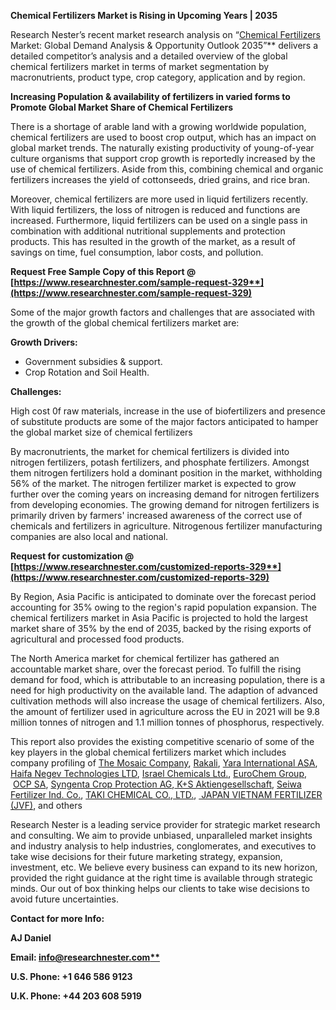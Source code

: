﻿**Chemical Fertilizers Market is Rising in Upcoming Years | 2035**

Research Nester’s recent market research analysis on “[Chemical Fertilizers](https://www.researchnester.com/reports/chemical-fertilizers-market/329) Market: Global Demand Analysis & Opportunity Outlook 2035”** delivers a detailed competitor’s analysis and a detailed overview of the global chemical fertilizers market in terms of market segmentation by macronutrients, product type, crop category, application and by region. 

**Increasing Population & availability of fertilizers in varied forms to Promote Global Market Share of Chemical Fertilizers** 

There is a shortage of arable land with a growing worldwide population, chemical fertilizers are used to boost crop output, which has an impact on global market trends. The naturally existing productivity of young-of-year culture organisms that support crop growth is reportedly increased by the use of chemical fertilizers. Aside from this, combining chemical and organic fertilizers increases the yield of cottonseeds, dried grains, and rice bran.

Moreover, chemical fertilizers are more used in liquid fertilizers recently. With liquid fertilizers, the loss of nitrogen is reduced and functions are increased. Furthermore, liquid fertilizers can be used on a single pass in combination with additional nutritional supplements and protection products. This has resulted in the growth of the market, as a result of savings on time, fuel consumption, labor costs, and pollution.

**Request Free Sample Copy of this Report @ [https://www.researchnester.com/sample-request-329**](https://www.researchnester.com/sample-request-329)**

Some of the major growth factors and challenges that are associated with the growth of the global chemical fertilizers market are:

**Growth Drivers:**

- Government subsidies & support.
- Crop Rotation and Soil Health.

**Challenges:**

High cost 0f raw materials, increase in the use of biofertilizers and presence of substitute products are some of the major factors anticipated to hamper the global market size of chemical fertilizers 

By macronutrients, the market for chemical fertilizers is divided into nitrogen fertilizers, potash fertilizers, and phosphate fertilizers. Amongst them nitrogen fertilizers hold a dominant position in the market, withholding 56% of the market. The nitrogen fertilizer market is expected to grow further over the coming years on increasing demand for nitrogen fertilizers from developing economies. The growing demand for nitrogen fertilizers is primarily driven by farmers' increased awareness of the correct use of chemicals and fertilizers in agriculture. Nitrogenous fertilizer manufacturing companies are also local and national.

**Request for customization @ [https://www.researchnester.com/customized-reports-329**](https://www.researchnester.com/customized-reports-329)**

By Region, Asia Pacific is anticipated to dominate over the forecast period accounting for 35% owing to the region's rapid population expansion. The chemical fertilizers market in Asia Pacific is projected to hold the largest market share of 35% by the end of 2035, backed by the rising exports of agricultural and processed food products.

The North America market for chemical fertilizer has gathered an accountable market share, over the forecast period. To fulfill the rising demand for food, which is attributable to an increasing population, there is a need for high productivity on the available land. The adaption of advanced cultivation methods will also increase the usage of chemical fertilizers. Also, the amount of fertilizer used in agriculture across the EU in 2021 will be 9.8 million tonnes of nitrogen and 1.1 million tonnes of phosphorus, respectively.

This report also provides the existing competitive scenario of some of the key players in the global chemical fertilizers market which includes company profiling of [The Mosaic Company](https://mosaicco.com/privacy-policy), [Rakali](https://www.uralkali.com/?utm_source=google.com&utm_medium=organic&utm_campaign=google.com&utm_referrer=google.com), [Yara International ASA](https://www.yara.com/), [Haifa Negev Technologies LTD](https://www.haifa-group.com/), [Israel Chemicals Ltd.](https://www.icl-group.com/privacy-policy/), [EuroChem Group](https://www.eurochemgroup.com/),  [OCP SA](https://www.ocpgroup.ma/terms-of-use), [Syngenta Crop Protection AG](https://www.syngenta.com/en/privacy-statement),[ K+S Aktiengesellschaft](https://www.kpluss.com/en-us/), [Seiwa Fertilizer Ind. Co.](http://www.shk-net.co.jp/en/about/), [TAKI CHEMICAL CO., LTD.](https://www.takichem.co.jp/eng/company/history.html), [ JAPAN VIETNAM FERTILIZER (JVF)](https://jvf.com.vn/en/contact.html), and others 

Research Nester is a leading service provider for strategic market research and consulting. We aim to provide unbiased, unparalleled market insights and industry analysis to help industries, conglomerates, and executives to take wise decisions for their future marketing strategy, expansion, investment, etc. We believe every business can expand to its new horizon, provided the right guidance at the right time is available through strategic minds. Our out of box thinking helps our clients to take wise decisions to avoid future uncertainties.

**Contact for more Info:**

**AJ Daniel**

**Email: [info@researchnester.com**](mailto:info@researchnester.com)**

**U.S. Phone: +1 646 586 9123** 

**U.K. Phone: +44 203 608 5919**


